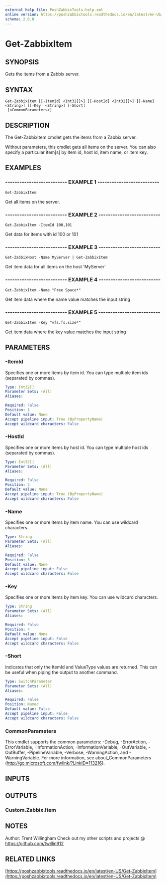```yaml
---
external help file: PoshZabbixTools-help.xml
online version: https://poshzabbixtools.readthedocs.io/en/latest/en-US/Get-ZabbixItem
schema: 2.0.0
---
```


# Get-ZabbixItem

## SYNOPSIS
Gets the items from a Zabbix server.

## SYNTAX

```
Get-ZabbixItem [[-ItemId] <Int32[]>] [[-HostId] <Int32[]>] [[-Name] <String>] [[-Key] <String>] [-Short]
 [<CommonParameters>]
```

## DESCRIPTION
The Get-ZabbixItem cmdlet gets the items from a Zabbix server.

Without parameters, this cmdlet gets all items on the server. 
You can also specify a particular item\[s\] by item id, host id, item name, or item key.

## EXAMPLES

### -------------------------- EXAMPLE 1 --------------------------
```
Get-ZabbixItem
```

Get all items on the server.

### -------------------------- EXAMPLE 2 --------------------------
```
Get-ZabbixItem -ItemId 100,101
```

Get data for items with id 100 or 101

### -------------------------- EXAMPLE 3 --------------------------
```
Get-ZabbixHost -Name MyServer | Get-ZabbixItem
```

Get item data for all items on the host 'MyServer'

### -------------------------- EXAMPLE 4 --------------------------
```
Get-ZabbixItem -Name "Free Space*"
```

Get item data where the name value matches the input string

### -------------------------- EXAMPLE 5 --------------------------
```
Get-ZabbixItem -Key "vfs.fs.size*"
```

Get item data where the key value matches the input string

## PARAMETERS

### -ItemId
Specifies one or more items by item id.
You can type multiple item ids (separated by commas).

```yaml
Type: Int32[]
Parameter Sets: (All)
Aliases: 

Required: False
Position: 1
Default value: None
Accept pipeline input: True (ByPropertyName)
Accept wildcard characters: False
```

### -HostId
Specifies one or more items by host id.
You can type multiple host ids (separated by commas).

```yaml
Type: Int32[]
Parameter Sets: (All)
Aliases: 

Required: False
Position: 2
Default value: None
Accept pipeline input: True (ByPropertyName)
Accept wildcard characters: False
```

### -Name
Specifies one or more items by item name. 
You can use wildcard characters.

```yaml
Type: String
Parameter Sets: (All)
Aliases: 

Required: False
Position: 3
Default value: None
Accept pipeline input: False
Accept wildcard characters: False
```

### -Key
Specifies one or more items by item key. 
You can use wildcard characters.

```yaml
Type: String
Parameter Sets: (All)
Aliases: 

Required: False
Position: 4
Default value: None
Accept pipeline input: False
Accept wildcard characters: False
```

### -Short
Indicates that only the ItemId and ValueType values are returned. 
This can be useful when piping the output to another command.

```yaml
Type: SwitchParameter
Parameter Sets: (All)
Aliases: 

Required: False
Position: Named
Default value: False
Accept pipeline input: False
Accept wildcard characters: False
```

### CommonParameters
This cmdlet supports the common parameters: -Debug, -ErrorAction, -ErrorVariable, -InformationAction, -InformationVariable, -OutVariable, -OutBuffer, -PipelineVariable, -Verbose, -WarningAction, and -WarningVariable. For more information, see about_CommonParameters (http://go.microsoft.com/fwlink/?LinkID=113216).

## INPUTS

## OUTPUTS

### Custom.Zabbix.Item

## NOTES
Author: Trent Willingham
Check out my other scripts and projects @ https://github.com/twillin912

## RELATED LINKS

[https://poshzabbixtools.readthedocs.io/en/latest/en-US/Get-ZabbixItem](https://poshzabbixtools.readthedocs.io/en/latest/en-US/Get-ZabbixItem)


